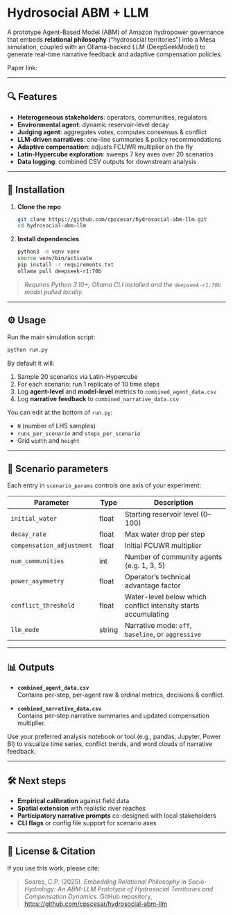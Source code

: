 # Hydrosocial ABM + LLM

A prototype Agent-Based Model (ABM) of Amazon hydropower governance that embeds **relational philosophy** (“hydrosocial territories”) into a Mesa simulation, coupled with an Ollama-backed LLM (DeepSeekModel) to generate real-time narrative feedback and adaptive compensation policies.

Paper link:

---

## 🔍 Features

- **Heterogeneous stakeholders**: operators, communities, regulators  
- **Environmental agent**: dynamic reservoir-level decay  
- **Judging agent**: aggregates votes, computes consensus & conflict  
- **LLM-driven narratives**: one-line summaries & policy recommendations  
- **Adaptive compensation**: adjusts FCUWR multiplier on the fly  
- **Latin-Hypercube exploration**: sweeps 7 key axes over 20 scenarios  
- **Data logging**: combined CSV outputs for downstream analysis  

---

## 🚀 Installation

1. **Clone the repo**  
   ```bash
   git clone https://github.com/cpscesar/hydrosocial-abm-llm.git
   cd hydrosocial-abm-llm
   ```

2. **Install dependencies**  
   ```bash
   python3 -m venv venv
   source venv/bin/activate
   pip install -r requirements.txt
   ollama pull deepseek-r1:70b
   ```

> _Requires Python 3.10+; Ollama CLI installed and the `deepseek-r1:70b` model pulled locally._

---

## ⚙️ Usage

Run the main simulation script:

```bash
python run.py
```

By default it will:

1. Sample 20 scenarios via Latin-Hypercube  
2. For each scenario: run 1 replicate of 10 time steps  
3. Log **agent-level** and **model-level** metrics to `combined_agent_data.csv`  
4. Log **narrative feedback** to `combined_narrative_data.csv`  

You can edit at the bottom of `run.py`:

- `N` (number of LHS samples)  
- `runs_per_scenario` and `steps_per_scenario`  
- Grid `width` and `height`  

---

## 🔧 Scenario parameters

Each entry in `scenario_params` controls one axis of your experiment:

| Parameter                 | Type    | Description                                                      |
|---------------------------|---------|------------------------------------------------------------------|
| `initial_water`           | float   | Starting reservoir level (0–100)                                 |
| `decay_rate`              | float   | Max water drop per step                                          |
| `compensation_adjustment` | float   | Initial FCUWR multiplier                                         |
| `num_communities`         | int     | Number of community agents (e.g. 1, 3, 5)                        |
| `power_asymmetry`         | float   | Operator’s technical advantage factor                            |
| `conflict_threshold`      | float   | Water-level below which conflict intensity starts accumulating   |
| `llm_mode`                | string  | Narrative mode: `off`, `baseline`, or `aggressive`               |

---

## 📊 Outputs

- **`combined_agent_data.csv`**  
  Contains per-step, per-agent raw & ordinal metrics, decisions & conflict.

- **`combined_narrative_data.csv`**  
  Contains per-step narrative summaries and updated compensation multiplier.

Use your preferred analysis notebook or tool (e.g., pandas, Jupyter, Power BI) to visualize time series, conflict trends, and word clouds of narrative feedback.

---

## 🛠️ Next steps

- **Empirical calibration** against field data  
- **Spatial extension** with realistic river reaches  
- **Participatory narrative prompts** co-designed with local stakeholders  
- **CLI flags** or config file support for scenario axes  

---

## 📄 License & Citation

If you use this work, please cite:

> Soares, C.P. (2025). *Embedding Relational Philosophy in Socio-Hydrology: An ABM-LLM Prototype of Hydrosocial Territories and Compensation Dynamics*. GitHub repository, https://github.com/cpscesar/hydrosocial-abm-llm
